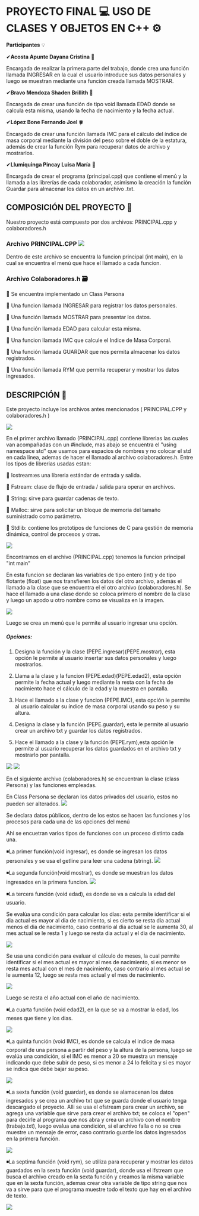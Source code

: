 # PROYECTO FINAL 💻 USO DE CLASES Y OBJETOS EN C++ ⚙

**Participantes**  💡 

✔**Acosta Apunte Dayana Cristina** 🌸 

Encargada de realizar la primera parte del trabajo, donde crea una función llamada INGRESAR en la cual el usuario introduce sus datos personales y luego se muestran mediante una función creada llamada MOSTRAR. 

✔**Bravo Mendoza Shaden Brillith** 🌹

Encargada de crear una función de tipo void llamada EDAD donde se calcula esta misma, usando la fecha de nacimiento y la fecha actual.

✔**López Bone Fernando Joel** 🍀

Encargado de crear una función llamada IMC para el cálculo del índice de masa corporal mediante la división del peso sobre el doble de la estatura, además de crear la función Rym  para recuperar datos de archivo y mostrarlos.

✔**Llumiquinga Pincay Luisa María** 🌻

Encargada de crear el programa (principal.cpp) que contiene el menú y la llamada a las librerías de cada colaborador, asimismo la creación la función Guardar para almacenar los datos en un archivo .txt.

##  COMPOSICIÓN DEL PROYECTO 📁 

Nuestro proyecto está compuesto por dos archivos: PRINCIPAL.cpp y colaboradores.h

### Archivo PRINCIPAL.CPP  ![](https://i.ibb.co/R6DF9mZ/simbolo-de-formato-de-archivo-cpp-1.png)

Dentro de este archivo se encuentra la funcion principal (int main), en la cual se encuentra el menú que hace el llamado a cada funcion. 

### Archivo Colaboradores.h 🗃

🔹 Se encuentra implementado un Class Persona

🔹 Una funcion llamada INGRESAR para registrar los datos personales.

🔹 Una función llamada MOSTRAR para presentar los datos. 

🔹 Una función llamada EDAD para calcular esta misma.

🔹 Una funcion llamada IMC que calcule el Indice de Masa Corporal.

🔹 Una función llamada GUARDAR que nos permita almacenar los datos registrados.

🔹 Una función llamada RYM que permita recuperar y mostrar los datos ingresados.   

## DESCRIPCIÓN 📑

Este proyecto incluye los archivos antes mencionados ( PRINCIPAL.CPP y colaboradores.h ) 

![](https://i.ibb.co/c1frn8H/Whats-App-Image-2021-07-23-at-6-01-30-PM.jpg)

En el primer archivo llamado (PRINCIPAL.cpp) contiene librerias las cuales van acompañadas con un #include, mas abajo se encuentra el "using namespace std" que usamos para espacios de nombres y no colocar el std en cada linea, ademas de hacer el llamado al archivo colaboradores.h. Entre los tipos de librerias usadas estan: 

🔸 Iostream:es una libreria estándar de entrada y salida.  

🔸 Fstream: clase de flujo de entrada / salida para operar en archivos. 

🔸 String: sirve para guardar cadenas de texto.

🔸 Malloc: sirve para solicitar un bloque de memoria del tamaño suministrado como parámetro.

🔸 Stdlib: contiene los prototipos de funciones de C para gestión de memoria dinámica, control de procesos y otras. 

![](https://i.ibb.co/6WzJy0g/Whats-App-Image-2021-07-23-at-6-01-42-PM.jpg)

Encontramos en el archivo (PRINCIPAL.cpp) tenemos la funcion principal "int main"

En esta funcion se declaran las variables de tipo entero (int) y de tipo flotante (float) que nos transfieren los datos del otro archivo, además el llamado a la clase que se encuentra el el otro archivo (colaboradores.h). Se hace el llamado a una clase donde se coloca primero el nombre de la clase y luego  un apodo u otro nombre como se visualiza en la imagen. 

![](https://i.ibb.co/0mXPtjz/Whats-App-Image-2021-07-23-at-6-01-53-PM.jpg)

Luego se crea un menú que le permite al usuario ingresar una opción.

##### Opciones: 

1. Designa la función y  la clase (PEPE.ingresar)(PEPE.mostrar), esta opción le permite al usuario insertar sus datos personales y luego mostrarlos.

2. Llama a la clase y la funcion (PEPE.edad)(PEPE.edad2), esta opción permite la fecha actual y luego mediante la resta con la fecha de nacimiento hace el cálculo de la edad y la muestra en pantalla.

3. Hace el llamado a la clase y funcion (PEPE.IMC), esta opción le permite al usuario calcular su índice de masa corporal usando su peso y su altura.

4. Designa la clase y la función (PEPE.guardar), esta  le permite al usuario crear un archivo txt y guardar los datos registrados.

5. Hace el llamado a la clase y la función (PEPE.rym),esta opción le permite al usuario recuperar los datos guardados en el archivo txt y mostrarlo por pantalla.

![](https://i.ibb.co/MS3Mqg2/Whats-App-Image-2021-07-23-at-6-02-56-PM.jpg)
![](https://i.ibb.co/cN5JJTC/Whats-App-Image-2021-07-23-at-6-03-04-PM.jpg)

En el siguiente archivo (colaboradores.h) se encuentran la clase (class Persona) y las funciones empleadas. 

En Class Persona se declaran los datos privados del usuario, estos no pueden ser alterados.
![](https://i.ibb.co/DfYdZ7f/Whats-App-Image-2021-07-23-at-6-03-13-PM.jpg)

Se declara datos públicos, dentro de los estos se hacen las funciones y los procesos para cada una de las opciones del menú

Ahi se encuetran varios tipos de funciones con un proceso distinto cada una. 

◾La primer función(void ingresar), es donde se ingresan los datos personales y se usa el getline para leer una cadena (string). 
![](https://i.ibb.co/QmGppJf/Whats-App-Image-2021-07-23-at-6-03-26-PM.jpg)

◾La segunda función(void mostrar), es donde se muestran los datos ingresados en la primera funcion. 
![](https://i.ibb.co/jG9vg9p/Whats-App-Image-2021-07-23-at-6-03-33-PM.jpg)

◾La tercera función (void edad), es donde se va a calcula la edad del usuario. 

Se evalúa una condición para calcular los días: esta permite identificar si el dia actual es mayor al dia de nacimiento, si es cierto se resta dia actual menos el dia de nacimiento, caso contrario al dia actual se le aumenta 30, al mes actual se le resta 1 y luego se resta dia actual y el dia de nacimiento.

![](https://i.ibb.co/Sfjkyh6/Whats-App-Image-2021-07-23-at-6-03-45-PM.jpg)

Se usa una condición para evaluar el cálculo de meses, la cual permite identificar si el mes actual es mayor al mes de nacimiento, si es menor se resta mes actual con el mes de nacimiento, caso contrario al mes actual se le aumenta 12, luego se resta mes actual y el mes de nacimiento.

![](https://i.ibb.co/FnfZN2F/Whats-App-Image-2021-07-23-at-6-03-56-PM.jpg)

Luego se resta el año actual con el año de nacimiento. 

◾La cuarta función (void edad2), en la que se va a mostrar la edad, los meses que tiene y los dias.

![](https://i.ibb.co/xMHtNW1/Whats-App-Image-2021-07-23-at-6-04-06-PM.jpg)

◾La quinta función (void IMC), es donde se calcula el indice de masa corporal de una persona a partir del peso y la altura de la persona, luego se evalúa una condición, si el IMC es menor a 20 se muestra un mensaje indicando que debe subir de peso, si es menor a 24 lo felicita y si es mayor se indica que debe bajar su peso.

![](https://i.ibb.co/98n2WTX/Whats-App-Image-2021-07-23-at-6-04-16-PM.jpg)

◾La sexta funcíón (void guardar), es donde se alamacenan los datos ingresados y  se crea un archivo txt que se guarda donde el usuario tenga descargado el proyecto.
Alli se usa el ofstream para crear un archivo, se agrega una variable que sirve para crear el archivo txt; se coloca el "open" para decirle al programa que nos abra y crea un archivo con el nombre (trabajo.txt), luego evalua una condición, si el archivo falla o no se crea muestre un mensaje de error, caso contrario guarde los datos ingresados en la primera función. 

![](https://i.ibb.co/pWwwsGn/Whats-App-Image-2021-07-23-at-6-04-24-PM.jpg)

◾La septima función (void rym), se utiliza para recuperar y mostrar los datos guardados en la sexta función (void guardar), donde usa el ifstream que busca el archivo creado en la sexta función y creamos la misma variable que en la sexta función, ademas crear otra variable de tipo string que nos va a sirve para que el programa muestre todo el texto que hay en el archivo de texto. 

![](https://i.ibb.co/myG7NjW/Whats-App-Image-2021-07-23-at-6-04-31-PM.jpg)
